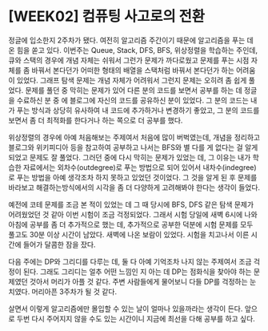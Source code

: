 # [WEEK02] 컴퓨팅 사고로의 전환
정글에 입소한지 2주차가 됐다. 여전히 알고리즘 주간이기 때문에 알고리즘을 푸는 데 온 힘을 쏟고 있다. 이번주는 Queue, Stack, DFS, BFS, 위상정렬을 학습하는 주인데, 큐와 스택의 경우에 개념 자체는 쉬워서 그런가 문제가 까다로웠고 문제를 푸는 시점 자체를 좀 바꿔서 본다던가 어떠한 형태의 배열을 스택처럼 바꿔서 본다던가 하는 어려움이 있었다. 그래프 탐색 문제는 개념 자체가 어려워서 그런지 문제는 오히려 좀 쉽게 풀었다. 문제를 풀던 중 막히는 문제가 있어 다른 분의 코드를 보면서 공부를 하는 데 정글을 수료하신 분 중 에 블로그에 자신의 코드를 공유하신 분이 있었다. 그 분의 코드는 내가 푸는 방식과 상당히 유사하여 내 코드에 추가하거나 변경하기 좋았고, 그 분의 코드를 보면서 좀 더 최적화를 한다거나 하는 쪽으로 더 공부를 했다.

  위상정렬의 경우에 아예 처음해보는 주제여서 처음에 많이 버벅였는데, 개념을 정리하고 블로그와 위키피디아 등을 참고하여 공부하고 나서는 BFS와 별 다를 게 없다는 걸 알게 되었고 문제도 잘 풀었다. 그러던 중에 다시 막히는 문제가 있었는 데, 그 이유는 내가 학습한 자료에서는 외차수(outdegree)로 푸는 방법으로 되어 있어서 내차수(indegree)로 푸는 방법을 아예 생각조차 하지 못하고 있었던 것이었다. 그 것을 알게 된 후 문제를 바라보고 해결하는방식에서의 시각을 좀 더 다양하게 고려해봐야 한다는 생각이 들었다.

  예전에 코테 문제를 조금 본 적이 있었는 데 그 때 당시에 BFS, DFS 같은 탐색 문제가 어려웠었던 것 같아 이번 시험이 조금 걱정되었다. 그래서 시험 당일에 새벽 6시에 나와 아침에 공부를 좀 더 추가적으로 했는 데, 추가적으로 공부한 덕분에 시험 문제를 모두 풀고도 30분 이상 시간이 남았다. 새벽에 나온 보람이 있었다. 시험을 치고나서 이른 시간에 들어가 달콤한 잠을 잤다.

  다음 주에는 DP와 그리디를 다루는 데, 둘 다 아예 기억조차 나지 않는 주제여서 조금 걱정이 된다. 그래도 그리디는 얼추 어떤 느낌인 지 아는 데 DP는 점화식을 찾아야 하는 문제였던 것아서 머리가 아플 것 같다. 주변 사람들에게 물어보니 다들 DP를 걱정하는 눈치였다. 머리아픈 3주차가 될 것 같다.

  살면서 이렇게 알고리즘에만 몰입할 수 있는 날이 얼마나 있을까라는 생각이 든다. 앞으로 두번 다시 주어지지 않을 수도 있는 시간이니 지금에 최선을 다해 공부를 하고 싶다.
